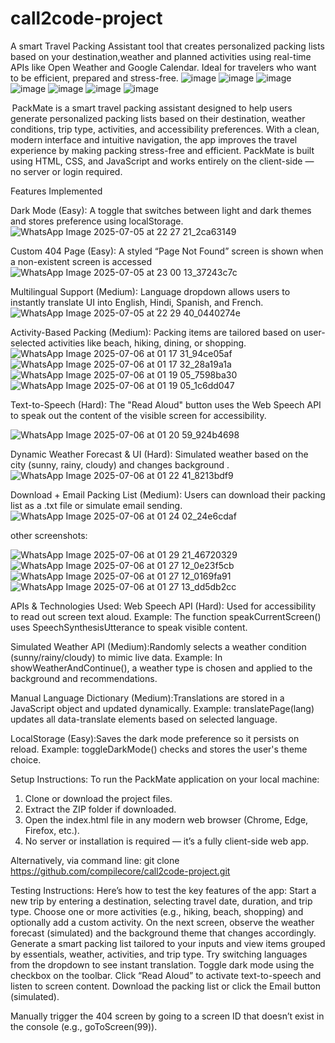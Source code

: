 # call2code-project
A smart Travel Packing Assistant tool that creates personalized packing lists based on your destination,weather and planned activities using real-time APIs like Open Weather and Google Calendar.
Ideal for travelers who want to be efficient, prepared and stress-free.
![image](https://github.com/user-attachments/assets/731eef6d-9b89-46eb-b3b5-29bffc2fb06e)
![image](https://github.com/user-attachments/assets/deb9648d-f6b7-4473-b274-23c0c6b170e0)
![image](https://github.com/user-attachments/assets/18e9533c-940c-4b33-8f9b-f3769ec5a896)
![image](https://github.com/user-attachments/assets/0da5b13d-cb2f-4ab6-84d6-5879fdeb7c45)
![image](https://github.com/user-attachments/assets/f655ea5c-d6a3-4920-8071-1bcb7828e8d3)
![image](https://github.com/user-attachments/assets/59aac721-ed0a-4e10-acab-b5b288c0e1c9)
![image](https://github.com/user-attachments/assets/f5e15076-b3ef-4650-932b-c9e7c286bf6d)

 PackMate is a smart travel packing assistant designed to help users generate personalized packing lists based on their destination, weather conditions, trip type, activities, and accessibility preferences. With a clean, modern interface and intuitive navigation, the app improves the travel experience by making packing stress-free and efficient. PackMate is built using HTML, CSS, and JavaScript and works entirely on the client-side — no server or login required.

Features Implemented 

Dark Mode (Easy): A toggle that switches between light and dark themes and stores preference using localStorage.
![WhatsApp Image 2025-07-05 at 22 27 21_2ca63149](https://github.com/user-attachments/assets/97f485fa-2acb-4fe1-b6fe-4e2c774c9cab)

Custom 404 Page (Easy): A styled “Page Not Found” screen is shown when a non-existent screen is accessed
![WhatsApp Image 2025-07-05 at 23 00 13_37243c7c](https://github.com/user-attachments/assets/408d42fc-e680-43f4-a27b-30e9f588b370)

Multilingual Support (Medium): Language dropdown allows users to instantly translate UI into English, Hindi, Spanish, and French.
![WhatsApp Image 2025-07-05 at 22 29 40_0440274e](https://github.com/user-attachments/assets/35892f9f-da09-4ed5-890b-6c69014a6e05)

Activity-Based Packing (Medium): Packing items are tailored based on user-selected activities like beach, hiking, dining, or shopping.
![WhatsApp Image 2025-07-06 at 01 17 31_94ce05af](https://github.com/user-attachments/assets/2bed2d9e-5c01-42bb-b700-4eb7d6cf3c19)
![WhatsApp Image 2025-07-06 at 01 17 32_28a19a1a](https://github.com/user-attachments/assets/3aa0dc47-3486-4416-a9fb-1c8dd7515229)
![WhatsApp Image 2025-07-06 at 01 19 05_7598ba30](https://github.com/user-attachments/assets/872fcd29-23cb-4b9b-a7b6-dfd796aff9d0)
![WhatsApp Image 2025-07-06 at 01 19 05_1c6dd047](https://github.com/user-attachments/assets/f286d63d-8ebd-4c22-9c62-5ef0897aae06)


Text-to-Speech (Hard): The "Read Aloud" button uses the Web Speech API to speak out the content of the visible screen for accessibility.

![WhatsApp Image 2025-07-06 at 01 20 59_924b4698](https://github.com/user-attachments/assets/195d2851-230e-4c43-bc19-9870fc44bcec)


Dynamic Weather Forecast & UI (Hard): Simulated weather based on the city (sunny, rainy, cloudy) and changes background .
![WhatsApp Image 2025-07-06 at 01 22 41_8213bdf9](https://github.com/user-attachments/assets/273cfe45-5198-4691-9069-a4619920dedf)


Download + Email Packing List (Medium): Users can download their packing list as a .txt file or simulate email sending.
![WhatsApp Image 2025-07-06 at 01 24 02_24e6cdaf](https://github.com/user-attachments/assets/06fd58c4-a3a5-45b4-aacc-690c0d628221)


other screenshots:

![WhatsApp Image 2025-07-06 at 01 29 21_46720329](https://github.com/user-attachments/assets/671cc957-3ae9-4133-9cee-48bd937747db)
![WhatsApp Image 2025-07-06 at 01 27 12_0e23f5cb](https://github.com/user-attachments/assets/5159f79e-e86d-4667-85af-1f158a9a0646)
![WhatsApp Image 2025-07-06 at 01 27 12_0169fa91](https://github.com/user-attachments/assets/c5b0b0a3-e368-4d46-bae7-f5f62fc3ba09)
![WhatsApp Image 2025-07-06 at 01 27 13_dd5db2cc](https://github.com/user-attachments/assets/572006f8-a087-4afb-ade5-5ee8c6e6c521)

APIs & Technologies Used:
Web Speech API (Hard): Used for accessibility to read out screen text aloud.
Example: The function speakCurrentScreen() uses SpeechSynthesisUtterance to speak visible content.


Simulated Weather API (Medium):Randomly selects a weather condition (sunny/rainy/cloudy) to mimic live data.
Example: In showWeatherAndContinue(), a weather type is chosen and applied to the background and recommendations.


Manual Language Dictionary (Medium):Translations are stored in a JavaScript object and updated dynamically.
Example: translatePage(lang) updates all data-translate elements based on selected language.


LocalStorage (Easy):Saves the dark mode preference so it persists on reload.
Example: toggleDarkMode() checks and stores the user's theme choice.


Setup Instructions:
To run the PackMate application on your local machine:
1. Clone or download the project files.
2. Extract the ZIP folder if downloaded.
3. Open the index.html file in any modern web browser (Chrome, Edge, Firefox, etc.).
4. No server or installation is required — it’s a fully client-side web app.

Alternatively, via command line:
git clone https://github.com/compilecore/call2code-project.git


Testing Instructions:
Here’s how to test the key features of the app:
Start a new trip by entering a destination, selecting travel date, duration, and trip type.
Choose one or more activities (e.g., hiking, beach, shopping) and optionally add a custom activity.
On the next screen, observe the weather forecast (simulated) and the background theme that changes accordingly.
Generate a smart packing list tailored to your inputs and view items grouped by essentials, weather, activities, and trip type.
Try switching languages from the dropdown to see instant translation.
Toggle dark mode using the checkbox on the toolbar.
Click “Read Aloud” to activate text-to-speech and listen to screen content.
Download the packing list or click the Email button (simulated).

Manually trigger the 404 screen by going to a screen ID that doesn’t exist in the console (e.g., goToScreen(99)).


